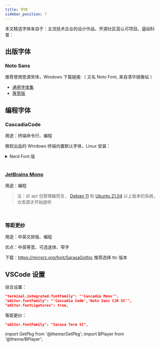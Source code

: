 ```yaml
---
title: 字体
sidebar_position: 7
---
```


本文精选字体来自于：主流技术企业的设计作品、开源社区高认可项目。逼站科普：

<BPlayer id="BV19r4y1W74d" />

## 出版字体

### Noto Sans

推荐使用思源宋体，Windows 下载链接:（ 又名 Noto Font, 来自清华镜像站 ）

- [通用字体集](https://mirrors.tuna.tsinghua.edu.cn/github-release/googlefonts/noto-cjk/LatestRelease/03_NotoSansCJK-OTC.zip)
- [等宽版](https://mirrors.tuna.tsinghua.edu.cn/github-release/googlefonts/noto-cjk/LatestRelease/13_NotoSansMonoCJKsc.zip)

## 编程字体

### CascadiaCode

用途：终端命令行、编程

微软出品的 Windows 终端内置默认字体，Linux 安装：

<GetPkg apt="fonts-cascadia-code" dnf="cascadia-code-fonts" pacman="ttf-cascadia-code" />

 <details className="let-details-to-gray" role="alert">
<summary>Nerd Font 版</summary>

支持更多 Nerd Font 符号的字体版本，
见[官方介绍](https://www.nerdfonts.com/)

```powershell
# Scoop 依赖：
scoop bucket add nerd-fonts
```

<GetPkg scoop="CascadiaCode-NF" choco="cascadia-code-nerd-font" />

[或手动下载](https://github.com/ryanoasis/nerd-fonts/releases/latest/download/CascadiaCode.zip)

VSCode `settings.json` 设置：

```json
// Linux:
"terminal.integrated.fontFamily": "CaskaydiaCove Nerd Font"
// Windows:
"terminal.integrated.fontFamily": "CaskaydiaCove NF"
```

Windows Terminal: `settings.json` > `.profiles.defaults.fontFace`

</details>

<br/>

### [JetBrains Mono](https://www.jetbrains.com/zh-cn/lp/mono/)

用途：编程

<GetPkg
apt="fonts-jetbrains-mono"
dnf="jetbrains-mono-fonts"
scoop="JetBrains-Mono"
choco="jetbrainsmono"
pacman="ttf-jetbrains-mono"
/>

> 注：对 apt 包管理器而言，
> [Debian 11](https://packages.debian.org/bullseye/source/fonts-jetbrains-mono)
> 和
> [Ubuntu 21.04](https://launchpad.net/ubuntu/+source/fonts-jetbrains-mono)
> 以上版本的系统，仓库源才开始提供

<br/>

### 等距更纱

用途：中英文排版、编程

优点：中英等宽、可选连体、窄字

下载：https://mirrorz.org/font/SarasaGothic 推荐选择 ttc 版本

<GetPkg pacman="ttf-sarasa-gothic" />

## VSCode 设置

综合设置：

```json
"terminal.integrated.fontFamily": "'Cascadia Mono'",
"editor.fontFamily": "'Cascadia Code','Noto Sans CJK SC'",
"editor.fontLigatures": true,
```

等距更纱：

```json
"editor.fontFamily": "Sarasa Term SC",
```

import GetPkg from '@theme/GetPkg';
import BPlayer from '@theme/BPlayer';
